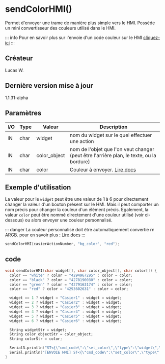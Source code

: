 # sendColorHMI() <Badge type="tip" text="^1.1.31-alpha" />
Permet d'envoyer une trame de manière plus simple vers le HMI. Possède un mini convertisseur des couleurs utilisé dans le HMI.

::: info
Pour en savoir plus sur l'envoie d'un code couleur sur le HMI [cliquez-ici](/composants/hmi#json)
:::

## Créateur
Lucas W.
## Dernière version mise à jour
1.1.31-alpha
## Paramètres
| I/O | Type | Valeur       | Description                                                                              |
|-----|------|--------------|------------------------------------------------------------------------------------------|
| IN  | char | widget       | nom du widget sur le quel effectuer une action                                           |
| IN  | char | color_object | nom de l'objet que l'on veut changer (peut être l'arrière plan, le texte, ou la bordure) |
| IN  | char | color        | Couleur à envoyer. [Lire docs](/composants/hmi#json)                                     |

##  Exemple d'utilisation
La valeur pour le ``widget`` peut être une valeur de 1 à 6 pour directement changer la valeur d'un bouton présent sur le HMI. Mais il peut comporter un nom précis pour changer la couleur d'un élément précis. Egalement, la valeur ``color`` peut être nommé directement d'une couleur utilisé (voir ci-dessous) ou alors envoyer une couleur personnalisé.

::: danger
La couleur personnalisé doit être automatiquement convertie rn ARGB. pour en savoir plus : [Lire docs](/composants/hmi#json)
:::

```c++
sendColorHMI(casierActionNumber, "bg_color", "red");
```
## code
```c++
void sendColorHMI(char widget[], char color_object[], char color[]) {
  color == "white" ? color = "4294967295" : color = color;
  color == "black" ? color = "4278190080" : color = color;
  color == "green" ? color = "4279163174" : color = color;
  color == "red" ? color = "4293602631" : color = color;

  widget == 1 ? widget = "Casier1" : widget = widget;
  widget == 2 ? widget = "Casier2" : widget = widget;
  widget == 3 ? widget = "Casier3" : widget = widget;
  widget == 4 ? widget = "Casier4" : widget = widget;
  widget == 5 ? widget = "Casier5" : widget = widget;
  widget == 6 ? widget = "Casier6" : widget = widget;

  String widgetStr = widget;
  String color_objectStr = color_object;
  String colorStr = color;

  Serial3.println("ST<{\"cmd_code\":\"set_color\",\"type\":\"widget\",\"widget\":\"" + widgetStr + "\",\"color_object\":\"" + color_objectStr + "\", \"color\":" + colorStr + "}>ET");
  Serial.println("[ENVOIE HMI] ST<{\"cmd_code\":\"set_color\",\"type\":\"widget\",\"widget\":\"" + widgetStr + "\",\"color_object\":\"" + color_objectStr + "\", \"color\":" + colorStr + "}>ET");
}
```